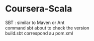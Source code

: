 # Coursera-Scala

SBT : similar to Maven or Ant  
command sbt about to check the version  
build.sbt correspond au pom.xml  

